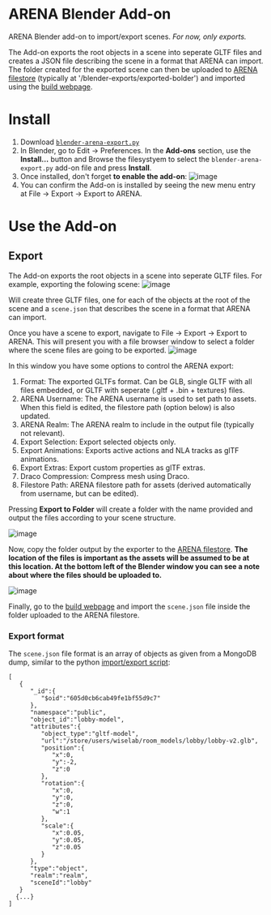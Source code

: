 # ARENA Blender Add-on

ARENA Blender add-on to import/export scenes. *For now, only exports.*

The Add-on exports the root objects in a scene into seperate GLTF files and creates a JSON file describing the scene in a format that ARENA can import. The folder created for the exported scene can then be uploaded to [ARENA filestore](http://arenaxr.org/files) (typically at '<filestore-home>/blender-exports/exported-bolder') and imported using the [build webpage](https://arenaxr.org/build/).
  
# Install

1. Download [`blender-arena-export.py`](https://raw.githubusercontent.com/conix-center/arena-blender-addon/main/blender-arena-export.py)
2. In Blender, go to Edit -> Preferences. In the **Add-ons** section, use the **Install…** button and Browse the filesystyem to select the `blender-arena-export.py` add-on file and press **Install**.
3. Once installed, don't forget **to enable the add-on**:
![image](https://user-images.githubusercontent.com/3504501/138316257-56ac2bfb-73db-4877-a4d3-cdfaf2138bd6.png)
4. You can confirm the Add-on is installed by seeing the new menu entry at File -> Export -> Export to ARENA.


# Use the Add-on

## Export

The Add-on exports the root objects in a scene into seperate GLTF files. For example, exporting the folowing scene:
![image](https://user-images.githubusercontent.com/3504501/138322830-0ca41b10-e1bd-4610-aa07-caf02b456e27.png)


Will create three GLTF files, one for each of the objects at the root of the scene and a `scene.json` that describes the scene in a format that ARENA can import.

Once you have a scene to export, navigate to File -> Export -> Export to ARENA. This will present you with a file browser window to select a folder where the scene files are going to be exported.
![image](https://user-images.githubusercontent.com/3504501/138319900-dcb1a377-d987-4777-ae1a-67ed6bd08331.png)
  
In this window you have some options to control the ARENA export:
1. Format: The exported GLTFs format. Can be GLB, single GLTF with all files embedded, or GLTF with seperate (.gltf + .bin + textures) files.
2. ARENA Username: The ARENA username is used to set path to assets. When this field is edited, the filestore path (option below) is also updated.
2. ARENA Realm: The ARENA realm to include in the output file (typically not relevant).
3. Export Selection: Export selected objects only.
4. Export Animations: Exports active actions and NLA tracks as glTF animations.
5. Export Extras: Export custom properties as glTF extras.
6. Draco Compression: Compress mesh using Draco.
7. Filestore Path: ARENA filestore path for assets (derived automatically from username, but can be edited).

Pressing **Export to Folder** will create a folder with the name provided and output the files according to your scene structure. 
  
![image](https://user-images.githubusercontent.com/3504501/138321649-4c9b835d-5399-48cf-aec7-616b4334b890.png)

Now, copy the folder output by the exporter to the [ARENA filestore](http://arenaxr.org/files). **The location of the files is important as the assets will be assumed to be at this location. At the bottom left of the Blender window you can see a note about where the files should be uploaded to.**
  
![image](https://user-images.githubusercontent.com/3504501/138322032-e3898cfc-7a2d-4be7-b1dd-5536c63f9d97.png)

 Finally, go to the [build webpage](https://arenaxr.org/build/) and import the `scene.json` file inside the folder uploaded to the ARENA filestore.

### Export format

The `scene.json` file format is an array of objects as given from a MongoDB dump, similar to  the python [import/export script](https://github.com/conix-center/ARENA-py/tree/master/tools/import-export-scenes):
```
[
   {
      "_id":{
         "$oid":"605d0cb6cab49fe1bf55d9c7"
      },
      "namespace":"public",
      "object_id":"lobby-model",
      "attributes":{
         "object_type":"gltf-model",
         "url":"/store/users/wiselab/room_models/lobby/lobby-v2.glb",
         "position":{
            "x":0,
            "y":-2,
            "z":0
         },
         "rotation":{
            "x":0,
            "y":0,
            "z":0,
            "w":1
         },
         "scale":{
            "x":0.05,
            "y":0.05,
            "z":0.05
         }
      },
      "type":"object",
      "realm":"realm",
      "sceneId":"lobby"
   }
  {...}
]
```  
  
